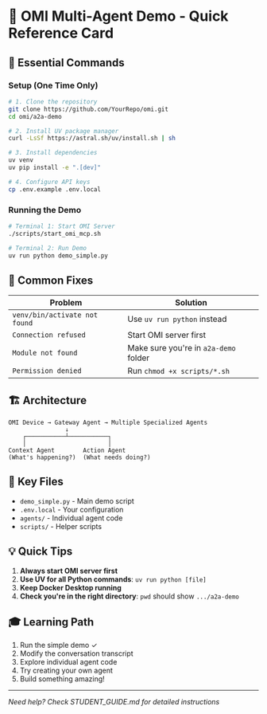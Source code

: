 # 🚀 OMI Multi-Agent Demo - Quick Reference Card

## 🎯 Essential Commands

### Setup (One Time Only)
```bash
# 1. Clone the repository
git clone https://github.com/YourRepo/omi.git
cd omi/a2a-demo

# 2. Install UV package manager
curl -LsSf https://astral.sh/uv/install.sh | sh

# 3. Install dependencies
uv venv
uv pip install -e ".[dev]"

# 4. Configure API keys
cp .env.example .env.local
```

### Running the Demo
```bash
# Terminal 1: Start OMI Server
./scripts/start_omi_mcp.sh

# Terminal 2: Run Demo
uv run python demo_simple.py
```

## 🔧 Common Fixes

| Problem | Solution |
|---------|----------|
| `venv/bin/activate not found` | Use `uv run python` instead |
| `Connection refused` | Start OMI server first |
| `Module not found` | Make sure you're in `a2a-demo` folder |
| `Permission denied` | Run `chmod +x scripts/*.sh` |

## 🏗️ Architecture

```
OMI Device → Gateway Agent → Multiple Specialized Agents
                ↓
    ┌───────────┴───────────┐
    │                       │
Context Agent        Action Agent
(What's happening?)  (What needs doing?)
```

## 📁 Key Files

- `demo_simple.py` - Main demo script
- `.env.local` - Your configuration
- `agents/` - Individual agent code
- `scripts/` - Helper scripts

## 💡 Quick Tips

1. **Always start OMI server first**
2. **Use UV for all Python commands**: `uv run python [file]`
3. **Keep Docker Desktop running**
4. **Check you're in the right directory**: `pwd` should show `.../a2a-demo`

## 🎓 Learning Path

1. Run the simple demo ✓
2. Modify the conversation transcript
3. Explore individual agent code
4. Try creating your own agent
5. Build something amazing!

---
*Need help? Check STUDENT_GUIDE.md for detailed instructions*